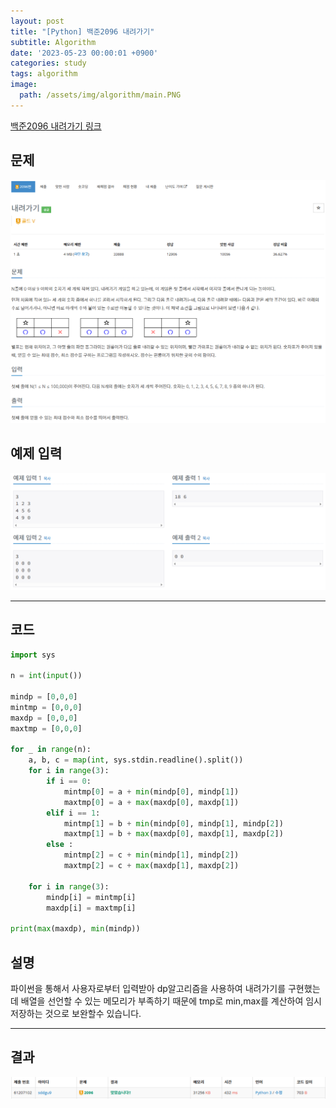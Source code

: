 ```yaml
---
layout: post
title: "[Python] 백준2096 내려가기"
subtitle: Algorithm
date: '2023-05-23 00:00:01 +0900'
categories: study
tags: algorithm
image:
  path: /assets/img/algorithm/main.PNG
---
```


[백준2096 내려가기 링크](https://www.acmicpc.net/problem/2096)

<!--more-->

## 문제
![문제](/assets/img/algorithm/230523/문제-내려가기.PNG)

## 예제 입력
![예제](/assets/img/algorithm/230523/예제-내려가기.PNG)

---

## 코드
```Python
import sys

n = int(input())

mindp = [0,0,0]
mintmp = [0,0,0]
maxdp = [0,0,0]
maxtmp = [0,0,0]

for _ in range(n):
    a, b, c = map(int, sys.stdin.readline().split())
    for i in range(3):
        if i == 0:
            mintmp[0] = a + min(mindp[0], mindp[1])
            maxtmp[0] = a + max(maxdp[0], maxdp[1])
        elif i == 1:
            mintmp[1] = b + min(mindp[0], mindp[1], mindp[2])
            maxtmp[1] = b + max(maxdp[0], maxdp[1], maxdp[2])
        else :
            mintmp[2] = c + min(mindp[1], mindp[2])
            maxtmp[2] = c + max(maxdp[1], maxdp[2])
            
    for i in range(3):
        mindp[i] = mintmp[i]
        maxdp[i] = maxtmp[i]

print(max(maxdp), min(mindp))
```
## 설명
파이썬을 통해서 사용자로부터 입력받아 dp알고리즘을 사용하여 내려가기를 구현했는데 배열을 선언할 수 있는 메모리가 부족하기 때문에 tmp로 min,max를 계산하여 임시저장하는 것으로 보완할수 있습니다. <br>

---

## 결과
![결과](/assets/img/algorithm/230523/결과-내려가기.PNG)